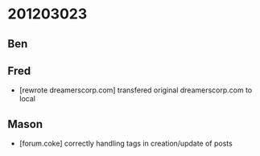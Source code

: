 # 201203023

## Ben



## Fred
- [rewrote dreamerscorp.com] transfered original dreamerscorp.com to local


## Mason
- [forum.coke] correctly handling tags in creation/update of posts

